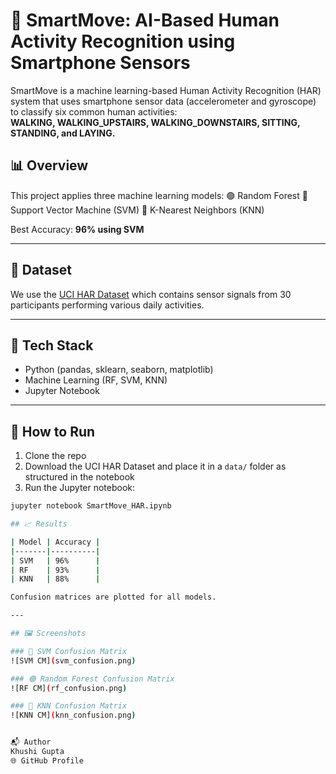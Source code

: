# 🧠 SmartMove: AI-Based Human Activity Recognition using Smartphone Sensors

SmartMove is a machine learning-based Human Activity Recognition (HAR) system that uses smartphone sensor data (accelerometer and gyroscope) to classify six common human activities:  
**WALKING, WALKING_UPSTAIRS, WALKING_DOWNSTAIRS, SITTING, STANDING, and LAYING.**

## 📊 Overview

This project applies three machine learning models:
🟢 Random Forest
🔵 Support Vector Machine (SVM)
🔴 K-Nearest Neighbors (KNN)

Best Accuracy: **96% using SVM**

---

## 📂 Dataset

We use the [UCI HAR Dataset](https://archive.ics.uci.edu/dataset/240/human+activity+recognition+using+smartphones) which contains sensor signals from 30 participants performing various daily activities.

---

## 🔧 Tech Stack

- Python (pandas, sklearn, seaborn, matplotlib)
- Machine Learning (RF, SVM, KNN)
- Jupyter Notebook

---

## 🚀 How to Run

1. Clone the repo  
2. Download the UCI HAR Dataset and place it in a `data/` folder as structured in the notebook  
3. Run the Jupyter notebook:

```bash
jupyter notebook SmartMove_HAR.ipynb

## 📈 Results

| Model | Accuracy |
|-------|----------|
| SVM   | 96%      |
| RF    | 93%      |
| KNN   | 88%      |

Confusion matrices are plotted for all models.

---

## 🖼️ Screenshots

### 🔵 SVM Confusion Matrix
![SVM CM](svm_confusion.png)

### 🟢 Random Forest Confusion Matrix
![RF CM](rf_confusion.png)

### 🔴 KNN Confusion Matrix
![KNN CM](knn_confusion.png)


📬 Author
Khushi Gupta
🌐 GitHub Profile
